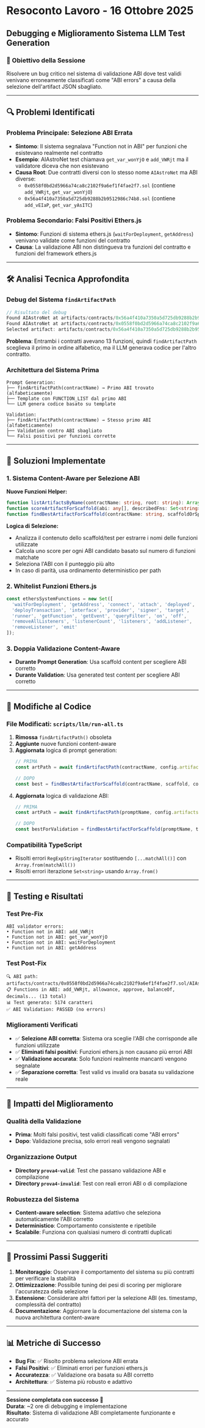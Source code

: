 # Resoconto Lavoro - 16 Ottobre 2025
## Debugging e Miglioramento Sistema LLM Test Generation

### 🎯 Obiettivo della Sessione
Risolvere un bug critico nel sistema di validazione ABI dove test validi venivano erroneamente classificati come "ABI errors" a causa della selezione dell'artifact JSON sbagliato.

---

## 🔍 Problemi Identificati

### Problema Principale: Selezione ABI Errata
- **Sintomo**: Il sistema segnalava "Function not in ABI" per funzioni che esistevano realmente nel contratto
- **Esempio**: AIAstroNet test chiamava `get_var_wonYjO` e `add_VWRjt` ma il validatore diceva che non esistevano
- **Causa Root**: Due contratti diversi con lo stesso nome `AIAstroNet` ma ABI diverse:
  - `0x0558f0bd2d5966a74ca8c2102f9a6ef1f4fae2f7.sol` (contiene `add_VWRjt`, `get_var_wonYjO`)  
  - `0x56a4f410a7350a5d725db9288b2b9512986c74b8.sol` (contiene `add_vEIaP`, `get_var_yAsITC`)

### Problema Secondario: Falsi Positivi Ethers.js
- **Sintomo**: Funzioni di sistema ethers.js (`waitForDeployment`, `getAddress`) venivano validate come funzioni del contratto
- **Causa**: La validazione ABI non distingueva tra funzioni del contratto e funzioni del framework ethers.js

---

## 🛠️ Analisi Tecnica Approfondita

### Debug del Sistema `findArtifactPath`
```javascript
// Risultato del debug
Found AIAstroNet at artifacts/contracts/0x56a4f410a7350a5d725db9288b2b9512986c74b8.sol/AIAstroNet.json with 13 functions
Found AIAstroNet at artifacts/contracts/0x0558f0bd2d5966a74ca8c2102f9a6ef1f4fae2f7.sol/AIAstroNet.json with 13 functions
Selected artifact: artifacts/contracts/0x56a4f410a7350a5d725db9288b2b9512986c74b8.sol/AIAstroNet.json
```

**Problema**: Entrambi i contratti avevano 13 funzioni, quindi `findArtifactPath` sceglieva il primo in ordine alfabetico, ma il LLM generava codice per l'altro contratto.

### Architettura del Sistema Prima
```
Prompt Generation:
├── findArtifactPath(contractName) → Primo ABI trovato (alfabeticamente)
├── Template con FUNCTION_LIST dal primo ABI
└── LLM genera codice basato su template

Validation:
├── findArtifactPath(contractName) → Stesso primo ABI (alfabeticamente)  
├── Validation contro ABI sbagliato
└── Falsi positivi per funzioni corrette
```

---

## 🔧 Soluzioni Implementate

### 1. Sistema Content-Aware per Selezione ABI

**Nuove Funzioni Helper:**
```typescript
function listArtifactsByName(contractName: string, root: string): Array<{ path: string; abi: any[]; sourceName: string }>
function scoreArtifactForScaffold(abi: any[], describedFns: Set<string>): number  
function findBestArtifactForScaffold(contractName: string, scaffoldOrSpec: string, root: string): { path: string; abi: any[] } | null
```

**Logica di Selezione:**
- Analizza il contenuto dello scaffold/test per estrarre i nomi delle funzioni utilizzate
- Calcola uno score per ogni ABI candidato basato sul numero di funzioni matchate
- Seleziona l'ABI con il punteggio più alto
- In caso di parità, usa ordinamento deterministico per path

### 2. Whitelist Funzioni Ethers.js
```typescript
const ethersSystemFunctions = new Set([
  'waitForDeployment', 'getAddress', 'connect', 'attach', 'deployed', 
  'deployTransaction', 'interface', 'provider', 'signer', 'target',
  'runner', 'getFunction', 'getEvent', 'queryFilter', 'on', 'off',
  'removeAllListeners', 'listenerCount', 'listeners', 'addListener',
  'removeListener', 'emit'
]);
```

### 3. Doppia Validazione Content-Aware
- **Durante Prompt Generation**: Usa scaffold content per scegliere ABI corretto
- **Durante Validation**: Usa generated test content per scegliere ABI corretto

---

## 📝 Modifiche al Codice

### File Modificati: `scripts/llm/run-all.ts`

1. **Rimossa** `findArtifactPath()` obsoleta
2. **Aggiunte** nuove funzioni content-aware 
3. **Aggiornata** logica di prompt generation:
   ```typescript
   // PRIMA
   const artPath = await findArtifactPath(contractName, config.artifactsRoot);
   
   // DOPO  
   const best = findBestArtifactForScaffold(contractName, scaffold, config.artifactsRoot);
   ```
4. **Aggiornata** logica di validazione ABI:
   ```typescript
   // PRIMA
   const artPath = await findArtifactPath(promptName, config.artifactsRoot);
   
   // DOPO
   const bestForValidation = findBestArtifactForScaffold(promptName, testContent, config.artifactsRoot);
   ```

### Compatibilità TypeScript
- Risolti errori `RegExpStringIterator` sostituendo `[...matchAll()]` con `Array.from(matchAll())`
- Risolti errori iterazione `Set<string>` usando `Array.from()`

---

## 🧪 Testing e Risultati

### Test Pre-Fix
```
ABI validator errors:
• Function not in ABI: add_VWRjt
• Function not in ABI: get_var_wonYjO  
• Function not in ABI: waitForDeployment
• Function not in ABI: getAddress
```

### Test Post-Fix
```
🔍 ABI path: artifacts/contracts/0x0558f0bd2d5966a74ca8c2102f9a6ef1f4fae2f7.sol/AIAstroNet.json
📋 Functions in ABI: add_VWRjt, allowance, approve, balanceOf, decimals... (13 total)
📊 Test generato: 5174 caratteri
✅ ABI Validation: PASSED (no errors)
```

### Miglioramenti Verificati
- ✅ **Selezione ABI corretta**: Sistema ora sceglie l'ABI che corrisponde alle funzioni utilizzate
- ✅ **Eliminati falsi positivi**: Funzioni ethers.js non causano più errori ABI
- ✅ **Validazione accurata**: Solo funzioni realmente mancanti vengono segnalate
- ✅ **Separazione corretta**: Test valid vs invalid ora basata su validazione reale

---

## 🎯 Impatti del Miglioramento

### Qualità della Validazione
- **Prima**: Molti falsi positivi, test validi classificati come "ABI errors"
- **Dopo**: Validazione precisa, solo errori reali vengono segnalati

### Organizzazione Output
- **Directory `prova4-valid`**: Test che passano validazione ABI e compilazione
- **Directory `prova4-invalid`**: Test con reali errori ABI o di compilazione

### Robustezza del Sistema
- **Content-aware selection**: Sistema adattivo che seleziona automaticamente l'ABI corretto
- **Deterministico**: Comportamento consistente e ripetibile
- **Scalabile**: Funziona con qualsiasi numero di contratti duplicati

---

## 🔮 Prossimi Passi Suggeriti

1. **Monitoraggio**: Osservare il comportamento del sistema su più contratti per verificare la stabilità
2. **Ottimizzazione**: Possibile tuning dei pesi di scoring per migliorare l'accuratezza della selezione
3. **Estensione**: Considerare altri fattori per la selezione ABI (es. timestamp, complessità del contratto)
4. **Documentazione**: Aggiornare la documentazione del sistema con la nuova architettura content-aware

---

## 📊 Metriche di Successo

- **Bug Fix**: ✅ Risolto problema selezione ABI errata
- **Falsi Positivi**: ✅ Eliminati errori per funzioni ethers.js  
- **Accuratezza**: ✅ Validazione ora basata su ABI corretto
- **Architettura**: ✅ Sistema più robusto e adattivo

---

**Sessione completata con successo** 🎉  
**Durata**: ~2 ore di debugging e implementazione  
**Risultato**: Sistema di validazione ABI completamente funzionante e accurato
